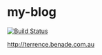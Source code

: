 my-blog
=======

[![Build Status](https://travis-ci.org/tbenade/my-blog.svg?branch=master)](https://travis-ci.org/tbenade/my-blog)

http://terrence.benade.com.au
